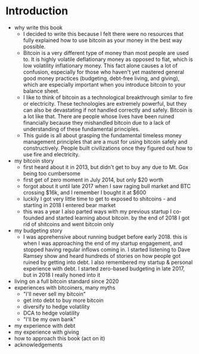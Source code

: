 # Introduction

* why write this book
  * I decided to write this because I felt there were no resources that fully explained how to use bitcoin as your money in the best way possible.&#x20;
  * Bitcoin is a very different type of money than most people are used to. It is highly volatile deflationary money as opposed to fiat, which is low volatility inflationary money. This fact alone causes a lot of confusion, especially for those who haven't yet mastered general good money practices (budgeting, debt-free living, and giving), which are especially important when you introduce bitcoin to your balance sheet.&#x20;
  * I like to think of bitcoin as a technological breakthrough similar to fire or electricity. These technologies are extremely powerful, but they can also be devastating if not handled correctly and safely. Bitcoin is a lot like that. There are people whose lives have been ruined financially because they mishandled bitcoin due to a lack of understanding of these fundamental principles.&#x20;
  * This guide is all about grasping the fundamental timeless money management principles that are a must for using bitcoin safely and constructively. People built civilizations once they figured out how to use fire and electricity.&#x20;
* my bitcoin story
  * first heard about it in 2013, but didn't get to buy any due to Mt. Gox being too cumbersome
  * first get of zero moment in July 2014, but only $20 worth
  * forgot about it until late 2017 when I saw raging bull market and BTC crossing $16k, and I remember I bought it at $600
  * luckily I got very little time to get to exposed to shitcoins - and starting in 2018 I entered bear market
  * this was a year I also parted ways with my previous startup I co-founded and started learning about bitcoin. by the end of 2018 I got rid of shitcoins and went bitcoin only
* my budgeting story
  * I was apprehensive about running budget before early 2018. this is when I was approaching the end of my startup engagement, and stopped having regular inflows coming in. I started listening to Dave Ramsey show and heard hundreds of stories on how people got ruined by getting into debt. I also remembered my startup & personal experience with debt. I started zero-based budgeting in late 2017, but in 2018 I really honed into it
* living on a full bitcoin standard since 2020
* experiences with bitcoiners, many myths
  * "I'll never sell my bitcoin"
  * get into debt to buy more bitcoin
  * diversify to hedge volatility
  * DCA to hedge volatility
  * "I'll be my own bank"
* my experience with debt
* my experience with giving
* how to approach this book (act on it)
* acknowledgements
